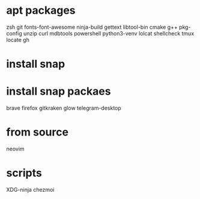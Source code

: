 # apt packages
zsh 
git 
fonts-font-awesome
ninja-build 
gettext 
libtool-bin 
cmake 
g++ 
pkg-config 
unzip 
curl
mdbtools
powershell
python3-venv
lolcat
shellcheck
tmux
locate
gh

# install snap

# install snap packaes
brave
firefox
gitkraken
glow
telegram-desktop

# from source
neovim

# scripts
XDG-ninja
chezmoi